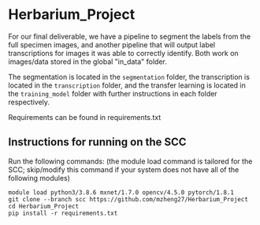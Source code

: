 # Herbarium_Project

For our final deliverable, we have a pipeline to segment the labels from the full specimen images, and another pipeline that will output label transcriptions
for images it was able to correctly identify. Both work on images/data stored in the global "in_data" folder. 

The segmentation is located in the `segmentation` folder, the transcription is located in the `transcription` folder, and the transfer learning is located in the `training_model` folder with further instructions in each
folder respectively. 

Requirements can be found in requirements.txt

## Instructions for running on the SCC
Run the following commands: (the module load command is tailored for the SCC; skip/modify this command if your system does not have all of the following modules)

```
module load python3/3.8.6 mxnet/1.7.0 opencv/4.5.0 pytorch/1.8.1
git clone --branch scc https://github.com/mzheng27/Herbarium_Project
cd Herbarium_Project
pip install -r requirements.txt
```
